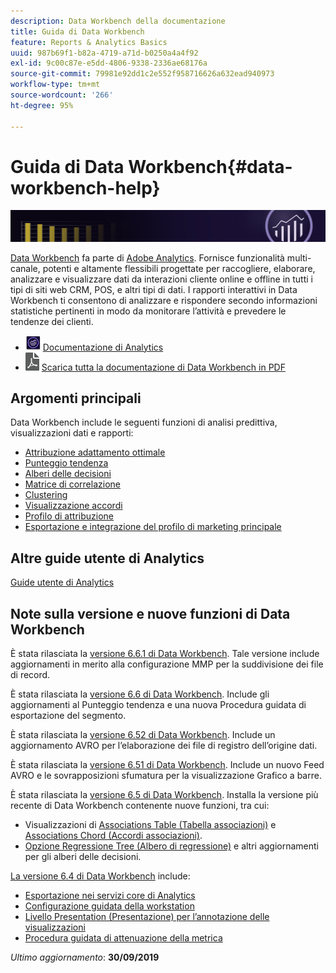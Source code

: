 ```yaml
---
description: Data Workbench della documentazione
title: Guida di Data Workbench
feature: Reports & Analytics Basics
uuid: 987b69f1-b82a-4719-a71d-b0250a4a4f92
exl-id: 9c00c87e-e5dd-4806-9338-2336ae68176a
source-git-commit: 79981e92dd1c2e552f958716626a632ead940973
workflow-type: tm+mt
source-wordcount: '266'
ht-degree: 95%

---
```


# Guida di Data Workbench{#data-workbench-help}

![Banner](/help/home/assets/doc_banner_workbench.png)

[Data Workbench](https://www.adobe.com/solutions/digital-analytics/data-workbench.html) fa parte di [Adobe Analytics](https://www.adobe.com/solutions/digital-analytics.html). Fornisce funzionalità multi-canale, potenti e altamente flessibili progettate per raccogliere, elaborare, analizzare e visualizzare dati da interazioni cliente online e offline in tutti i tipi di siti web CRM, POS, e altri tipi di dati. I rapporti interattivi in Data Workbench ti consentono di analizzare e rispondere secondo informazioni statistiche pertinenti in modo da monitorare l’attività e prevedere le tendenze dei clienti.

* ![icona analytics](assets/analytics-icon-24.png) [Documentazione di Analytics](https://experienceleague.adobe.com/docs/analytics/landing/home.html?lang=it)
* ![icona PDF](assets/pdf_icon.png) [Scarica tutta la documentazione di Data Workbench in PDF](/help/home/assets/data-workbench.pdf)

## Argomenti principali

Data Workbench include le seguenti funzioni di analisi predittiva, visualizzazioni dati e rapporti:

* [Attribuzione adattamento ottimale](/help/home/c-get-started/c-attribution-profiles/c-attrib-algorithmic/c-attrib-algorithmic.md)
* [Punteggio tendenza](/help/home/c-get-started/c-analysis-vis/c-visitor-propensity/c-visitor-propensity.md)
* [Alberi delle decisioni](/help/home/c-get-started/c-analysis-vis/c-decision-trees/c-decision-trees.md)
* [Matrice di correlazione](/help/home/c-get-started/c-analysis-vis/c-correlation-analysis/c-correlation-analysis.md)
* [Clustering](/help/home/c-get-started/c-analysis-vis/c-visitor-cluster/c-visitor-cluster.md)
* [Visualizzazione accordi](/help/home/c-get-started/c-analysis-vis/c-chord-visualization.md)
* [Profilo di attribuzione](/help/home/c-get-started/c-attribution-profiles/c-rules-attrib/c-rules-attrib.md)
* [Esportazione e integrazione del profilo di marketing principale](/help/home/c-get-started/c-exp-data-seg-exp/c-mmp-integration.md)

## Altre guide utente di Analytics

[Guide utente di Analytics](https://experienceleague.adobe.com/docs/analytics/landing/home.html)

## Note sulla versione e nuove funzioni di Data Workbench

È stata rilasciata la [versione 6.6.1 di Data Workbench](/help/home/c-release-notes-insight/c-6-6-1.md). Tale versione include aggiornamenti in merito alla configurazione MMP per la suddivisione dei file di record.

È stata rilasciata la [versione 6.6 di Data Workbench](/help/home/c-release-notes-insight/c-6-6.md). Include gli aggiornamenti al Punteggio tendenza e una nuova Procedura guidata di esportazione del segmento.

È stata rilasciata la [versione 6.52 di Data Workbench](/help/home/c-release-notes-insight/c-6-52.md). Include un aggiornamento AVRO per l’elaborazione dei file di registro dell’origine dati.

È stata rilasciata la [versione 6.51 di Data Workbench](/help/home/c-release-notes-insight/c-6-51.md). Include un nuovo Feed AVRO e le sovrapposizioni sfumatura per la visualizzazione Grafico a barre.

È stata rilasciata la [versione 6.5 di Data Workbench](/help/home/c-release-notes-insight/c-6-5.md). Installa la versione più recente di Data Workbench contenente nuove funzioni, tra cui:

* Visualizzazioni di [Associations Table (Tabella associazioni)](/help/home/c-get-started/c-analysis-vis/associations-visualization.md) e [Associations Chord (Accordi associazioni)](/help/home/c-get-started/c-analysis-vis/associations-chord.md).
* [Opzione Regressione Tree (Albero di regressione)](/help/home/c-get-started/c-analysis-vis/c-decision-trees/c-decision-trees-regression.md) e altri aggiornamenti per gli alberi delle decisioni.

[La versione 6.4 di Data Workbench](/help/home/c-release-notes-insight/c-6-4/c-6-4.md) include:

* [Esportazione nei servizi core di Analytics](/help/home/c-release-notes-insight/c-6-4/dwb-crs-integration.md)
* [Configurazione guidata della workstation](/help/home/c-install-insight/install-setup/dwb-client-installer.md)
* [Livello Presentation (Presentazione) per l’annotazione delle visualizzazioni](/help/home/c-get-started/c-vis/c-present-layer.md)
* [Procedura guidata di attenuazione della metrica](/help/home/c-get-started/c-vis/dwb-create-metricdim/dwb-create-metricdim.md)

*Ultimo aggiornamento*: **30/09/2019**
